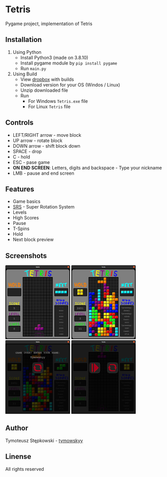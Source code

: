 # Tetris
Pygame project, implementation of Tetris
## Installation
1. Using Python
    * Install Python3 (made on 3.8.10)
    * Install pygame module by ```pip install pygame```
    * Run ```main.py```
2. Using Build
    * View [dropbox](https://www.dropbox.com/sh/7l8ubd97m48bbz4/AAC9iWp_15UOQHIBCabNTibfa) with builds
    * Download version for your OS (Windos / Linux)
    * Unzip downloaded file
    * Run
        * For Windows ```Tetris.exe``` file
        * For Linux ```Tetris``` file
## Controls
* LEFT/RIGHT arrow - move block
* UP arrow - rotate block
* DOWN arrow - shift block down
* SPACE - drop
* C - hold
* ESC - pase game
* **ON END SCREEN**: Letters, digits and backspace - Type your nickname
* LMB - pause and end screen
## Features
* Game basics
* [SRS](https://tetris.wiki/Super_Rotation_System) - Super Rotation System
* Levels
* High Scores
* Pause
* T-Spins
* Hold
* Next block preview
## Screenshots
<img src="screenshots/1.png" width="40%">
<img src="screenshots/2.png" width="40%">
<img src="screenshots/3.png" width="40%">
<img src="screenshots/4.png" width="40%">

## Author
Tymoteusz Stępkowski - [tymowskyy](https://github.com/tymowskyy)
## Linense
All rights reserved